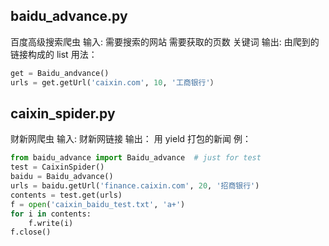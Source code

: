 ## baidu_advance.py
百度高级搜索爬虫
输入: 需要搜索的网站 需要获取的页数 关键词
输出: 由爬到的链接构成的 list
用法：
```python
get = Baidu_andvance()
urls = get.getUrl('caixin.com', 10, '工商银行'）
```
## caixin_spider.py
财新网爬虫
输入: 财新网链接
输出： 用 yield 打包的新闻
例：
```python
from baidu_advance import Baidu_advance  # just for test
test = CaixinSpider()
baidu = Baidu_advance()
urls = baidu.getUrl('finance.caixin.com', 20, '招商银行')
contents = test.get(urls)
f = open('caixin_baidu_test.txt', 'a+')
for i in contents:
    f.write(i)
f.close()
```
